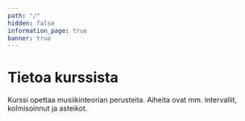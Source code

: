 ```yaml
---
path: "/"
hidden: false
information_page: true
banner: true
---
```


# Tietoa kurssista

Kurssi opettaa musiikinteorian perusteita. Aiheita ovat mm. intervallit, kolmisoinnut ja asteikot.
